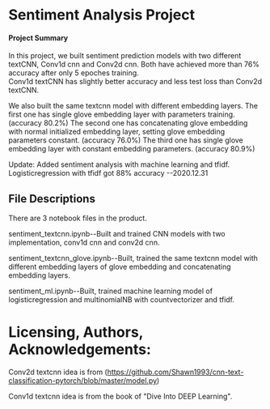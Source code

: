 # Sentiment Analysis Project
#### Project Summary
In this project, we built sentiment prediction models with two different textCNN, Conv1d cnn and Conv2d cnn.
Both have achieved more than 76% accuracy after only 5 epoches training.  
Conv1d textCNN has slightly better accuracy and less test loss than Conv2d textCNN.

We also built the same textcnn model with different embedding layers. 
The first one has single glove embedding layer with parameters training.(accuracy 80.2%)
The second one has concatenating glove embedding with normal initialized embedding layer, setting glove embedding parameters constant. (accuracy 76.0%) 
The third one has single glove embedding layer with constant embedding parameters. (accuracy 80.9%)


Update: Added sentiment analysis with machine learning and tfidf. Logisticregression with tfidf got 88% accuracy --2020.12.31

## File Descriptions
There are 3 notebook files in the product.

sentiment_textcnn.ipynb--Built and trained CNN models with two implementation, conv1d cnn and conv2d cnn.

sentiment_textcnn_glove.ipynb--Built, trained the same textcnn model with different embedding layers of glove embedding and concatenating embedding layers.

sentiment_ml.ipynb--Built, trained machine learning model of logisticregression and multinomialNB with countvectorizer and tfidf. 


# Licensing, Authors, Acknowledgements:

Conv2d textcnn idea is from (https://github.com/Shawn1993/cnn-text-classification-pytorch/blob/master/model.py)

Conv1d textcnn idea is from the book of "Dive Into DEEP Learning".
